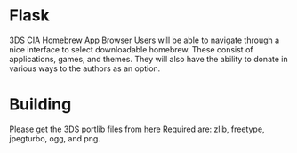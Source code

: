 # Flask
3DS CIA Homebrew App Browser
Users will be able to navigate through a nice interface to select downloadable homebrew.
These consist of applications, games, and themes.
They will also have the ability to donate in various ways to the authors as an option.

# Building 
Please get the 3DS portlib files from [here](https://github.com/Cruel/3ds_portlibs?files=1)
Required are: zlib, freetype, jpegturbo, ogg, and png.
